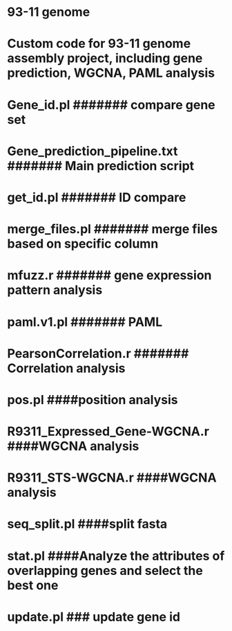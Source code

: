 # 93-11 genome
# Custom code for 93-11 genome assembly project, including gene prediction, WGCNA, PAML analysis

# Gene_id.pl  ####### compare gene set
# Gene_prediction_pipeline.txt ####### Main prediction script
# get_id.pl ####### ID compare
# merge_files.pl ####### merge files based on specific column
# mfuzz.r ####### gene expression pattern analysis
# paml.v1.pl ####### PAML 
# PearsonCorrelation.r ####### Correlation analysis
# pos.pl  ####position analysis
# R9311_Expressed_Gene-WGCNA.r ####WGCNA analysis
# R9311_STS-WGCNA.r ####WGCNA analysis
# seq_split.pl ####split fasta
# stat.pl  ####Analyze the attributes of overlapping genes and select the best one
# update.pl  ### update gene id

